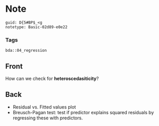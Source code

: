 # Note
```
guid: D{5#BP$_<g
notetype: Basic-02d89-e0e22
```

### Tags
```
bda::04_regression
```

## Front
How can we check for <b>heteroscedasiticity</b>?

## Back
<ul>
  <li>Residual vs. Fitted values plot
  <li>Breusch-Pagan test: test if predictor explains squared
  residuals by regressing these with predictors.
</ul>
